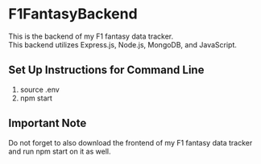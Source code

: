 # F1FantasyBackend
This is the backend of my F1 fantasy data tracker. <br />
This backend utilizes Express.js, Node.js, MongoDB, and JavaScript.

## Set Up Instructions for Command Line
1. source .env
2. npm start

## Important Note
Do not forget to also download the frontend of my F1 fantasy data tracker and run npm start on it as well.
